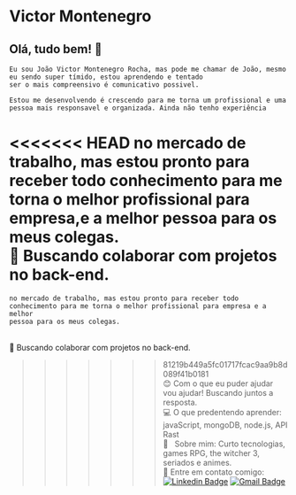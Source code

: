 # Victor Montenegro 

## Olá, tudo bem! :wave:
    Eu sou João Victor Montenegro Rocha, mas pode me chamar de João, mesmo eu sendo super tímido, estou aprendendo e tentado 
    ser o mais compreensivo é comunicativo possivel.

    Estou me desenvolvendo é crescendo para me torna um profissional e uma pessoa mais responsavel e organizada. Ainda não tenho experiência
<<<<<<< HEAD
    no mercado de trabalho, mas estou pronto para receber todo conhecimento para me torna o melhor profissional para empresa,e a melhor pessoa    para os meus colegas.
 <br/> :purple_heart: Buscando colaborar com projetos no back-end.
=======
    no mercado de trabalho, mas estou pronto para receber todo conhecimento para me torna o melhor profissional para empresa e a melhor 
    pessoa para os meus colegas.

<br/> :purple_heart: Buscando colaborar com projetos no back-end.
>>>>>>> 81219b449a5fc01717fcac9aa9b8d089f41b0181
 <br/> :blush: Com o que eu puder ajudar vou ajudar! Buscando juntos a resposta.
 <br/> :computer: O que predentendo aprender: javaScript, mongoDB, node.js, API Rast 
 <br/> 💬  &nbsp; Sobre mim: Curto tecnologias, games RPG, the witcher 3, seriados e animes. 
 <br/> :email: Entre em contato comigo: [![Linkedin Badge](https://img.shields.io/badge/-VictorMontenegro-blue?style=flat-square&logo=Linkedin&logoColor=white&link=https://https://www.linkedin.com/in/joao-victor-montenegro-595791194/)](https://www.linkedin.com/in/joao-victor-montenegro-595791194/) 
 [![Gmail Badge](https://img.shields.io/badge/-jvcmontenegro67@gmail.com-c14438?style=flat-square&logo=Gmail&logoColor=white&link=victor:jvcmontenegro67@gmail.com)](victor:jvcmontenegro67@gmail.com)

